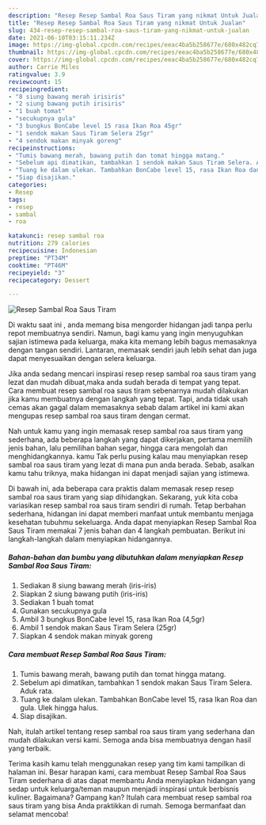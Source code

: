```yaml
---
description: "Resep Resep Sambal Roa Saus Tiram yang nikmat Untuk Jualan"
title: "Resep Resep Sambal Roa Saus Tiram yang nikmat Untuk Jualan"
slug: 434-resep-resep-sambal-roa-saus-tiram-yang-nikmat-untuk-jualan
date: 2021-06-10T03:15:11.234Z
image: https://img-global.cpcdn.com/recipes/eeac4ba5b258677e/680x482cq70/resep-sambal-roa-saus-tiram-foto-resep-utama.jpg
thumbnail: https://img-global.cpcdn.com/recipes/eeac4ba5b258677e/680x482cq70/resep-sambal-roa-saus-tiram-foto-resep-utama.jpg
cover: https://img-global.cpcdn.com/recipes/eeac4ba5b258677e/680x482cq70/resep-sambal-roa-saus-tiram-foto-resep-utama.jpg
author: Carrie Miles
ratingvalue: 3.9
reviewcount: 15
recipeingredient:
- "8 siung bawang merah irisiris"
- "2 siung bawang putih irisiris"
- "1 buah tomat"
- "secukupnya gula"
- "3 bungkus BonCabe level 15 rasa Ikan Roa 45gr"
- "1 sendok makan Saus Tiram Selera 25gr"
- "4 sendok makan minyak goreng"
recipeinstructions:
- "Tumis bawang merah, bawang putih dan tomat hingga matang."
- "Sebelum api dimatikan, tambahkan 1 sendok makan Saus Tiram Selera. Aduk rata."
- "Tuang ke dalam ulekan. Tambahkan BonCabe level 15, rasa Ikan Roa dan gula. Ulek hingga halus."
- "Siap disajikan."
categories:
- Resep
tags:
- resep
- sambal
- roa

katakunci: resep sambal roa 
nutrition: 279 calories
recipecuisine: Indonesian
preptime: "PT34M"
cooktime: "PT46M"
recipeyield: "3"
recipecategory: Dessert

---
```



![Resep Sambal Roa Saus Tiram](https://img-global.cpcdn.com/recipes/eeac4ba5b258677e/680x482cq70/resep-sambal-roa-saus-tiram-foto-resep-utama.jpg)

Di waktu  saat ini , anda memang bisa mengorder hidangan jadi tanpa perlu repot membuatnya sendiri. Namun, bagi kamu yang ingin menyuguhkan sajian istimewa pada keluarga, maka kita memang lebih bagus memasaknya dengan tangan sendiri. Lantaran, memasak sendiri jauh lebih sehat dan juga dapat menyesuaikan dengan selera keluarga.

Jika anda sedang mencari inspirasi resep resep sambal roa saus tiram yang lezat dan mudah dibuat,maka anda sudah berada di tempat yang tepat. Cara membuat resep sambal roa saus tiram  sebenarnya mudah dilakukan jika kamu membuatnya dengan langkah yang tepat. Tapi, anda tidak usah cemas akan gagal dalam memasaknya 
sebab dalam artikel ini kami akan mengupas resep sambal roa saus tiram dengan cermat.  



Nah untuk kamu yang ingin memasak resep sambal roa saus tiram yang sederhana, ada beberapa langkah yang dapat dikerjakan, pertama memilih jenis bahan, lalu pemilihan bahan segar, hingga cara mengolah dan menghidangkannya. kamu Tak perlu pusing kalau mau menyiapkan resep sambal roa saus tiram yang lezat di mana pun anda berada. Sebab, asalkan kamu  tahu triknya, maka hidangan ini dapat menjadi sajian yang istimewa.

Di bawah ini, ada beberapa cara praktis  dalam memasak resep resep sambal roa saus tiram yang siap dihidangkan. Sekarang, yuk kita coba variasikan resep sambal roa saus tiram sendiri di rumah. Tetap berbahan sederhana, hidangan ini dapat memberi manfaat untuk membantu menjaga kesehatan tubuhmu sekeluarga. Anda dapat menyiapkan Resep Sambal Roa Saus Tiram memakai 7 jenis bahan dan 4 langkah pembuatan. Berikut ini langkah-langkah dalam menyiapkan hidangannya.

<!--inarticleads1-->

##### Bahan-bahan dan bumbu yang dibutuhkan dalam menyiapkan Resep Sambal Roa Saus Tiram:

1. Sediakan 8 siung bawang merah (iris-iris)
1. Siapkan 2 siung bawang putih (iris-iris)
1. Sediakan 1 buah tomat
1. Gunakan secukupnya gula
1. Ambil 3 bungkus BonCabe level 15, rasa Ikan Roa (4,5gr)
1. Ambil 1 sendok makan Saus Tiram Selera (25gr)
1. Siapkan 4 sendok makan minyak goreng




<!--inarticleads2-->

##### Cara membuat Resep Sambal Roa Saus Tiram:

1. Tumis bawang merah, bawang putih dan tomat hingga matang.
1. Sebelum api dimatikan, tambahkan 1 sendok makan Saus Tiram Selera. Aduk rata.
1. Tuang ke dalam ulekan. Tambahkan BonCabe level 15, rasa Ikan Roa dan gula. Ulek hingga halus.
1. Siap disajikan.




Nah, itulah artikel tentang  resep sambal roa saus tiram  yang sederhana dan mudah dilakukan versi kami. Semoga anda bisa membuatnya dengan hasil yang terbaik. 

Terima kasih kamu telah menggunakan resep yang tim kami tampilkan di halaman ini. Besar harapan kami, cara membuat  Resep Sambal Roa Saus Tiram sederhana di atas dapat membantu Anda menyiapkan hidangan yang sedap untuk keluarga/teman maupun menjadi inspirasi untuk berbisnis kuliner. Bagaimana? Gampang kan? Itulah cara membuat resep sambal roa saus tiram yang bisa Anda praktikkan di rumah. Semoga bermanfaat dan selamat mencoba!

